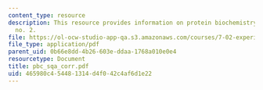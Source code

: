```yaml
---
content_type: resource
description: This resource provides information on protein biochemistry study question
  no. 2.
file: https://ol-ocw-studio-app-qa.s3.amazonaws.com/courses/7-02-experimental-biology-communication-spring-2005/465980c454481314d4f042c4af6d1e22_pbc_sqa_corr.pdf
file_type: application/pdf
parent_uid: 0b66e8dd-4b26-603e-ddaa-1768a010e0e4
resourcetype: Document
title: pbc_sqa_corr.pdf
uid: 465980c4-5448-1314-d4f0-42c4af6d1e22
---
```

